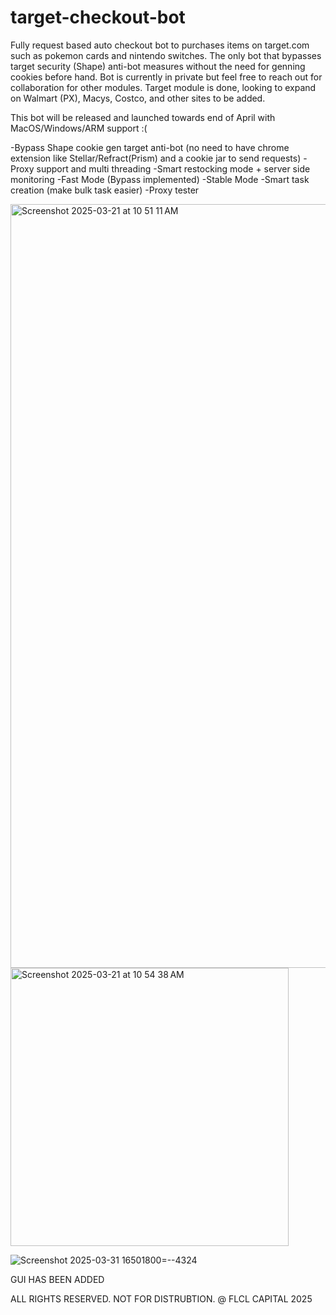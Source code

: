 # target-checkout-bot
Fully request based auto checkout bot to purchases items on target.com such as pokemon cards and nintendo switches. The only bot that bypasses target security (Shape) anti-bot measures without the need for genning cookies before hand. Bot is currently in private but feel free to reach out for collaboration
for other modules. Target module is done, looking to expand on Walmart (PX), Macys, Costco, and other sites to be added.

This bot will be released and launched towards end of April with MacOS/Windows/ARM support :( 

-Bypass Shape cookie gen target anti-bot (no need to have chrome extension like Stellar/Refract(Prism) and a cookie jar to send requests)
-Proxy support and multi threading 
-Smart restocking mode + server side monitoring 
-Fast Mode (Bypass implemented)
-Stable Mode
-Smart task creation (make bulk task easier)
-Proxy tester

<img width="1222" alt="Screenshot 2025-03-21 at 10 51 11 AM" src="https://github.com/user-attachments/assets/fe0262df-e6de-4998-99d8-d476b1b017a3" />

<img width="445" alt="Screenshot 2025-03-21 at 10 54 38 AM" src="https://github.com/user-attachments/assets/5ef95644-4fe1-4064-892f-1543a05e276d" />


![Screenshot 2025-03-31 16501800=--4324](https://github.com/user-attachments/assets/86b6748a-81f1-4d22-87d3-a841efba4e0c)

GUI HAS BEEN ADDED

ALL RIGHTS RESERVED. NOT FOR DISTRUBTION. @ FLCL CAPITAL 2025



